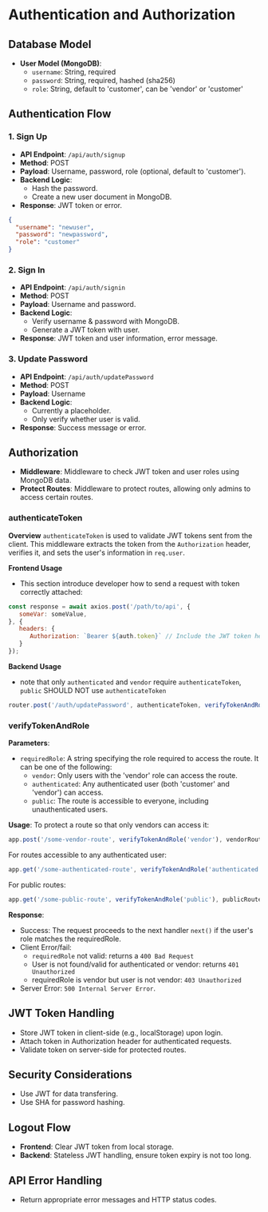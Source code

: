 # Authentication and Authorization 

## Database Model
- **User Model (MongoDB)**: 
  - `username`: String, required
  - `password`: String, required, hashed (sha256)
  - `role`: String, default to 'customer', can be 'vendor' or 'customer'

## Authentication Flow

### 1. Sign Up
- **API Endpoint**: `/api/auth/signup`
- **Method**: POST
- **Payload**: Username, password, role (optional, default to 'customer').
- **Backend Logic**: 
  - Hash the password.
  - Create a new user document in MongoDB.
- **Response**: JWT token or error.

``` json
{
  "username": "newuser",
  "password": "newpassword",
  "role": "customer"
}
```

### 2. Sign In
- **API Endpoint**: `/api/auth/signin`
- **Method**: POST
- **Payload**: Username and password.
- **Backend Logic**: 
  - Verify username & password with MongoDB.
  - Generate a JWT token with user.
- **Response**: JWT token and user information, error message.

### 3. Update Password
- **API Endpoint**: `/api/auth/updatePassword`
- **Method**: POST
- **Payload**: Username
- **Backend Logic**: 
  - Currently a placeholder.
  - Only verify whether user is valid.
- **Response**: Success message or error.

## Authorization

- **Middleware**: Middleware to check JWT token and user roles using MongoDB data.
- **Protect Routes**: Middleware to protect routes, allowing only admins to access certain routes.

### authenticateToken
**Overview**
`authenticateToken` is used to validate JWT tokens sent from the client. This middleware extracts the token from the `Authorization` header, verifies it, and sets the user's information in `req.user`.

**Frontend Usage**
- This section introduce developer how to send a request with token correctly attached:
```javascript
const response = await axios.post('/path/to/api', {
   someVar: someValue,
}, {
   headers: {
      Authorization: `Bearer ${auth.token}` // Include the JWT token here
   }
});
```

**Backend Usage**
- note that only `authenticated` and `vendor` require `authenticateToken`, `public` SHOULD NOT use `authenticateToken`
```javascript
router.post('/auth/updatePassword', authenticateToken, verifyTokenAndRole("authenticated"), userController.handleUpdatePassword);
```


### verifyTokenAndRole
**Parameters**:
- `requiredRole`: A string specifying the role required to access the route. It can be one of the following:
  - `vendor`: Only users with the 'vendor' role can access the route.
  - `authenticated`: Any authenticated user (both 'customer' and 'vendor') can access.
  - `public`: The route is accessible to everyone, including unauthenticated users.

**Usage**:
To protect a route so that only vendors can access it:
```javascript
app.post('/some-vendor-route', verifyTokenAndRole('vendor'), vendorRouteHandler);
```

For routes accessible to any authenticated user:
```javascript
app.get('/some-authenticated-route', verifyTokenAndRole('authenticated'), authenticatedRouteHandler);
```

For public routes:
```javascript
app.get('/some-public-route', verifyTokenAndRole('public'), publicRouteHandler);
```

**Response**:
- Success: The request proceeds to the next handler `next()` if the user's role matches the requiredRole.
- Client Error/fail: 
  - `requiredRole` not valid: returns a `400 Bad Request`
  - User is not found/valid for authenticated or vendor: returns `401 Unauthorized`
  - requiredRole is vendor but user is not vendor: `403 Unauthorized`
- Server Error: `500 Internal Server Error`.


## JWT Token Handling
- Store JWT token in client-side (e.g., localStorage) upon login.
- Attach token in Authorization header for authenticated requests.
- Validate token on server-side for protected routes.

## Security Considerations
- Use JWT for data transfering.
- Use SHA for password hashing.

## Logout Flow
- **Frontend**: Clear JWT token from local storage.
- **Backend**: Stateless JWT handling, ensure token expiry is not too long.

## API Error Handling
- Return appropriate error messages and HTTP status codes.
